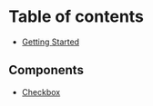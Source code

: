 # Table of contents

* [Getting Started](README.md)

## Components

* [Checkbox](components/checkbox.md)

